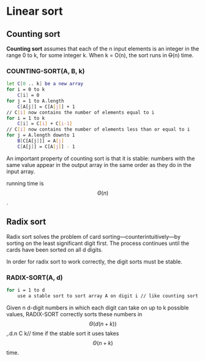 # Linear sort

## **Counting sort**

**Counting sort** assumes that each of the n input elements is an integer in the range 0 to k, for some integer k. When k = O\(n\), the sort runs in ~~O~~\(n\) time.

### COUNTING-SORT\(A, B, k\)

```bash
let C[0 .. k] be a new array
for i = 0 to k
    C[i] = 0
for j = 1 to A.length
    C[A[j]] = C[A[j]] + 1
// C[i] now contains the number of elements equal to i
for i = 1 to k
    C[i] = C[i] + C[i-1]
// C[i] now contains the number of elements less than or equal to i
for j = A.length downto 1
    B[C[A[j]]] = A[j]
    C[A[j]] = C[A[j]] - 1
```

An important property of counting sort is that it is stable: numbers with the same value appear in the output array in the same order as they do in the input array.

running time is $$\Theta(n)$$.

## Radix sort

Radix sort solves the problem of card sorting—counterintuitively—by sorting on the least significant digit first. The process continues until the cards have been sorted on all d digits.

In order for radix sort to work correctly, the digit sorts must be stable.

### RADIX-SORT\(A, d\)

```bash
for i = 1 to d
    use a stable sort to sort array A on digit i // like counting sort
```

Given n d-digit numbers in which each digit can take on up to k possible values, RADIX-SORT correctly sorts these numbers in $$\Theta(d(n+k))$$ ‚.d.n C k// time if the stable sort it uses takes $$\Theta(n+k)$$  time.

